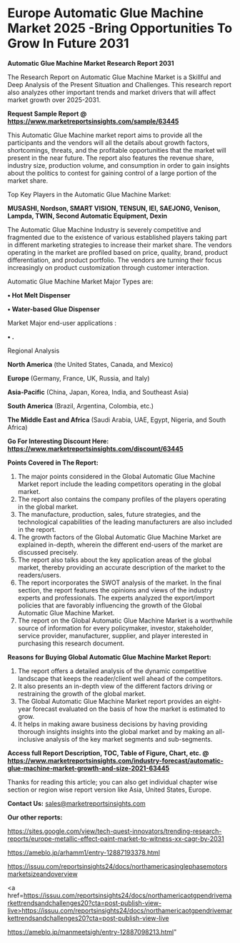 # Europe Automatic Glue Machine Market 2025 -Bring Opportunities To Grow In Future 2031

<strong>Automatic Glue Machine Market Research Report 2031</strong>

The Research Report on Automatic Glue Machine Market is a Skillful and Deep Analysis of the Present Situation and Challenges. This research report also analyzes other important trends and market drivers that will affect market growth over 2025-2031.

<strong>Request Sample Report @ <a href=https://www.marketreportsinsights.com/sample/63445>https://www.marketreportsinsights.com/sample/63445</a></strong>

This Automatic Glue Machine market report aims to provide all the participants and the vendors will all the details about growth factors, shortcomings, threats, and the profitable opportunities that the market will present in the near future. The report also features the revenue share, industry size, production volume, and consumption in order to gain insights about the politics to contest for gaining control of a large portion of the market share.

Top Key Players in the Automatic Glue Machine Market:

<strong>MUSASHI, Nordson, SMART VISION, TENSUN, IEI, SAEJONG, Venison, Lampda, TWIN, Second Automatic Equipment, Dexin</strong>

The Automatic Glue Machine Industry is severely competitive and fragmented due to the existence of various established players taking part in different marketing strategies to increase their market share. The vendors operating in the market are profiled based on price, quality, brand, product differentiation, and product portfolio. The vendors are turning their focus increasingly on product customization through customer interaction.

Automatic Glue Machine Market Major Types are:

<strong>• Hot Melt Dispenser

• Water-based Glue Dispenser</strong>

Market Major end-user applications :

<strong>• .</strong>

Regional Analysis

</u><strong><b>North America</b></strong> (the United States, Canada, and Mexico)

<strong><b>Europe </b></strong>(Germany, France, UK, Russia, and Italy)

<strong><b>Asia-Pacific</b></strong> (China, Japan, Korea, India, and Southeast Asia)

<strong><b>South America</b></strong> (Brazil, Argentina, Colombia, etc.)

<strong><b>The Middle East and Africa</b></strong> (Saudi Arabia, UAE, Egypt, Nigeria, and South Africa)

<strong>Go For Interesting Discount Here: <a href=https://www.marketreportsinsights.com/discount/63445>https://www.marketreportsinsights.com/discount/63445</a></strong>

<strong>Points Covered in The Report:</strong>
<ol>
  <li>The major points considered in the Global Automatic Glue Machine Market report include the leading competitors operating in the global market.</li>
  <li>The report also contains the company profiles of the players operating in the global market.</li>
  <li>The manufacture, production, sales, future strategies, and the technological capabilities of the leading manufacturers are also included in the report.</li>
  <li>The growth factors of the Global Automatic Glue Machine Market are explained in-depth, wherein the different end-users of the market are discussed precisely.</li>
  <li>The report also talks about the key application areas of the global market, thereby providing an accurate description of the market to the readers/users.</li>
  <li>The report incorporates the SWOT analysis of the market. In the final section, the report features the opinions and views of the industry experts and professionals. The experts analyzed the export/import policies that are favorably influencing the growth of the Global Automatic Glue Machine Market.</li>
  <li>The report on the Global Automatic Glue Machine Market is a worthwhile source of information for every policymaker, investor, stakeholder, service provider, manufacturer, supplier, and player interested in purchasing this research document.</li>
</ol>
<strong>Reasons for Buying Global Automatic Glue Machine Market Report:</strong>

<ol>
  <li>The report offers a detailed analysis of the dynamic competitive landscape that keeps the reader/client well ahead of the competitors.</li>
  <li>It also presents an in-depth view of the different factors driving or restraining the growth of the global market.</li>
  <li>The Global Automatic Glue Machine Market report provides an eight-year forecast evaluated on the basis of how the market is estimated to grow.</li>
  <li>It helps in making aware business decisions by having providing thorough insights insights into the global market and by making an all-inclusive analysis of the key market segments and sub-segments.</li>
</ol>
<strong>Access full Report Description, TOC, Table of Figure, Chart, etc. @ <a href=https://www.marketreportsinsights.com/industry-forecast/automatic-glue-machine-market-growth-and-size-2021-63445>https://www.marketreportsinsights.com/industry-forecast/automatic-glue-machine-market-growth-and-size-2021-63445</a></strong>


Thanks for reading this article; you can also get individual chapter wise section or region wise report version like Asia, United States, Europe.

<strong>Contact Us:</strong>
sales@marketreportsinsights.com

<strong>Our other reports:</strong>

<a href=https://sites.google.com/view/tech-quest-innovators/trending-research-reports/europe-metallic-effect-paint-market-to-witness-xx-cagr-by-2031>https://sites.google.com/view/tech-quest-innovators/trending-research-reports/europe-metallic-effect-paint-market-to-witness-xx-cagr-by-2031</a>

<a href=https://ameblo.jp/arhamm1/entry-12887193378.html>https://ameblo.jp/arhamm1/entry-12887193378.html</a>

<a href=https://issuu.com/reportsinsights24/docs/northamericasinglephasemotorsmarketsizeandoverview>https://issuu.com/reportsinsights24/docs/northamericasinglephasemotorsmarketsizeandoverview</a>

<a href=https://issuu.com/reportsinsights24/docs/northamericaotgpendrivemarkettrendsandchallenges20?cta=post-publish-view-live>https://issuu.com/reportsinsights24/docs/northamericaotgpendrivemarkettrendsandchallenges20?cta=post-publish-view-live</a>

<a href=https://ameblo.jp/manmeetsigh/entry-12887098213.html>https://ameblo.jp/manmeetsigh/entry-12887098213.html</a>"

